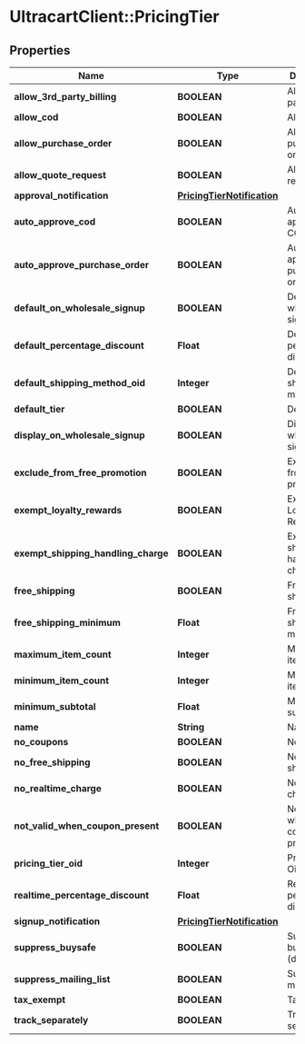 # UltracartClient::PricingTier

## Properties
Name | Type | Description | Notes
------------ | ------------- | ------------- | -------------
**allow_3rd_party_billing** | **BOOLEAN** | Allow 3rd party billing | [optional] 
**allow_cod** | **BOOLEAN** | Allow COD | [optional] 
**allow_purchase_order** | **BOOLEAN** | Allow purchase order | [optional] 
**allow_quote_request** | **BOOLEAN** | Allow quote request | [optional] 
**approval_notification** | [**PricingTierNotification**](PricingTierNotification.md) |  | [optional] 
**auto_approve_cod** | **BOOLEAN** | Auto approve COD | [optional] 
**auto_approve_purchase_order** | **BOOLEAN** | Auto approve purchase order | [optional] 
**default_on_wholesale_signup** | **BOOLEAN** | Default on wholesale signup | [optional] 
**default_percentage_discount** | **Float** | Default percentage discount | [optional] 
**default_shipping_method_oid** | **Integer** | Default shipping method oid | [optional] 
**default_tier** | **BOOLEAN** | Default tier | [optional] 
**display_on_wholesale_signup** | **BOOLEAN** | Display on wholesale signup | [optional] 
**exclude_from_free_promotion** | **BOOLEAN** | Exclude from free promotion | [optional] 
**exempt_loyalty_rewards** | **BOOLEAN** | Exempt from Loyalty Rewards | [optional] 
**exempt_shipping_handling_charge** | **BOOLEAN** | Exempt shipping handling charge | [optional] 
**free_shipping** | **BOOLEAN** | Free shipping | [optional] 
**free_shipping_minimum** | **Float** | Free shipping minimum | [optional] 
**maximum_item_count** | **Integer** | Maximum item count | [optional] 
**minimum_item_count** | **Integer** | Minimum item count | [optional] 
**minimum_subtotal** | **Float** | Minimum subtotal | [optional] 
**name** | **String** | Name | [optional] 
**no_coupons** | **BOOLEAN** | No coupons | [optional] 
**no_free_shipping** | **BOOLEAN** | No free shipping | [optional] 
**no_realtime_charge** | **BOOLEAN** | No realtime charge | [optional] 
**not_valid_when_coupon_present** | **BOOLEAN** | Not valid when coupon present | [optional] 
**pricing_tier_oid** | **Integer** | Pricing Tier Oid | [optional] 
**realtime_percentage_discount** | **Float** | Realtime percentage discount | [optional] 
**signup_notification** | [**PricingTierNotification**](PricingTierNotification.md) |  | [optional] 
**suppress_buysafe** | **BOOLEAN** | Suppress buySAFE (deprecated) | [optional] 
**suppress_mailing_list** | **BOOLEAN** | Suppress mailing list | [optional] 
**tax_exempt** | **BOOLEAN** | Tax Exempt | [optional] 
**track_separately** | **BOOLEAN** | Track separately | [optional] 


